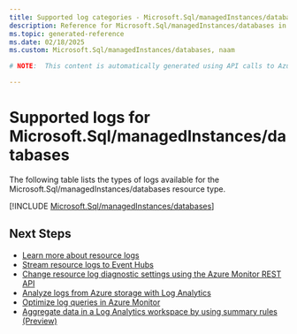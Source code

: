 ```yaml
---
title: Supported log categories - Microsoft.Sql/managedInstances/databases
description: Reference for Microsoft.Sql/managedInstances/databases in Azure Monitor Logs.
ms.topic: generated-reference
ms.date: 02/18/2025
ms.custom: Microsoft.Sql/managedInstances/databases, naam

# NOTE:  This content is automatically generated using API calls to Azure. Any edits made on these files will be overwritten in the next run of the script. 

---
```





# Supported logs for Microsoft.Sql/managedInstances/databases  
The following table lists the types of logs available for the Microsoft.Sql/managedInstances/databases resource type.
  

  
[!INCLUDE [Microsoft.Sql/managedInstances/databases](~/reusable-content/ce-skilling/azure/includes/azure-monitor/reference/logs/microsoft-sql-managedinstances-databases-logs-include.md)]  
  

## Next Steps

* [Learn more about resource logs](/azure/azure-monitor/essentials/platform-logs-overview)
* [Stream resource logs to Event Hubs](/azure/azure-monitor/essentials/resource-logs#send-to-azure-event-hubs)
* [Change resource log diagnostic settings using the Azure Monitor REST API](/rest/api/monitor/diagnosticsettings)
* [Analyze logs from Azure storage with Log Analytics](/azure/azure-monitor/essentials/resource-logs#send-to-log-analytics-workspace)
* [Optimize log queries in Azure Monitor](/azure/azure-monitor/logs/query-optimization)
* [Aggregate data in a Log Analytics workspace by using summary rules (Preview)](/azure/azure-monitor/logs/summary-rules)